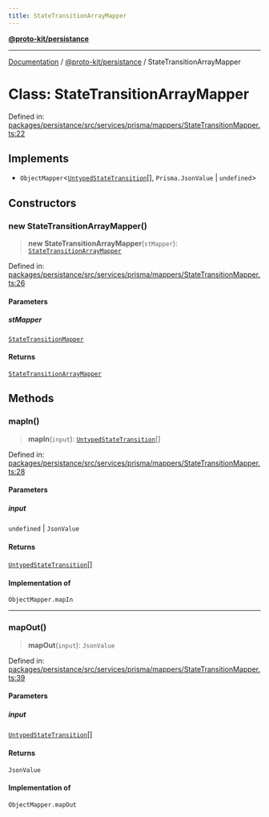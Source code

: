 ```yaml
---
title: StateTransitionArrayMapper
---
```


[**@proto-kit/persistance**](../README.md)

***

[Documentation](../../../README.md) / [@proto-kit/persistance](../README.md) / StateTransitionArrayMapper

# Class: StateTransitionArrayMapper

Defined in: [packages/persistance/src/services/prisma/mappers/StateTransitionMapper.ts:22](https://github.com/proto-kit/framework/blob/4d6b3b6da51b3edee0fbf25ce72c1f59ec61e891/packages/persistance/src/services/prisma/mappers/StateTransitionMapper.ts#L22)

## Implements

- `ObjectMapper`\<[`UntypedStateTransition`](../../sequencer/classes/UntypedStateTransition.md)[], `Prisma.JsonValue` \| `undefined`\>

## Constructors

### new StateTransitionArrayMapper()

> **new StateTransitionArrayMapper**(`stMapper`): [`StateTransitionArrayMapper`](StateTransitionArrayMapper.md)

Defined in: [packages/persistance/src/services/prisma/mappers/StateTransitionMapper.ts:26](https://github.com/proto-kit/framework/blob/4d6b3b6da51b3edee0fbf25ce72c1f59ec61e891/packages/persistance/src/services/prisma/mappers/StateTransitionMapper.ts#L26)

#### Parameters

##### stMapper

[`StateTransitionMapper`](StateTransitionMapper.md)

#### Returns

[`StateTransitionArrayMapper`](StateTransitionArrayMapper.md)

## Methods

### mapIn()

> **mapIn**(`input`): [`UntypedStateTransition`](../../sequencer/classes/UntypedStateTransition.md)[]

Defined in: [packages/persistance/src/services/prisma/mappers/StateTransitionMapper.ts:28](https://github.com/proto-kit/framework/blob/4d6b3b6da51b3edee0fbf25ce72c1f59ec61e891/packages/persistance/src/services/prisma/mappers/StateTransitionMapper.ts#L28)

#### Parameters

##### input

`undefined` | `JsonValue`

#### Returns

[`UntypedStateTransition`](../../sequencer/classes/UntypedStateTransition.md)[]

#### Implementation of

`ObjectMapper.mapIn`

***

### mapOut()

> **mapOut**(`input`): `JsonValue`

Defined in: [packages/persistance/src/services/prisma/mappers/StateTransitionMapper.ts:39](https://github.com/proto-kit/framework/blob/4d6b3b6da51b3edee0fbf25ce72c1f59ec61e891/packages/persistance/src/services/prisma/mappers/StateTransitionMapper.ts#L39)

#### Parameters

##### input

[`UntypedStateTransition`](../../sequencer/classes/UntypedStateTransition.md)[]

#### Returns

`JsonValue`

#### Implementation of

`ObjectMapper.mapOut`
